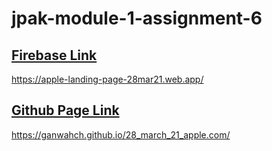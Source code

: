 # jpak-module-1-assignment-6

## [Firebase Link](https://apple-landing-page-28mar21.web.app/)
https://apple-landing-page-28mar21.web.app/

## [Github Page Link](https://ganwahch.github.io/28_march_21_apple.com/)
https://ganwahch.github.io/28_march_21_apple.com/
